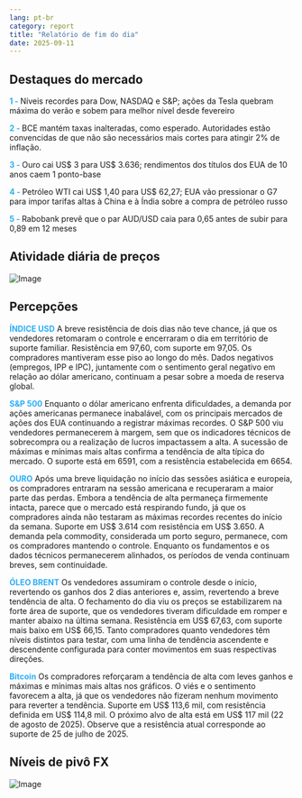 ```yaml
---
lang: pt-br
category: report
title: "Relatório de fim do dia"
date: 2025-09-11
---
```



<h2>Destaques do mercado</h2>
<strong style="color: #2caef7;">1 - </strong> Níveis recordes para Dow, NASDAQ e S&P; ações da Tesla quebram máxima do verão e sobem para melhor nível desde fevereiro

<strong style="color: #2caef7;">2 - </strong> BCE mantém taxas inalteradas, como esperado. Autoridades estão convencidas de que não são necessários mais cortes para atingir 2% de inflação.

<strong style="color: #2caef7;">3 - </strong> Ouro cai US$ 3 para US$ 3.636; rendimentos dos títulos dos EUA de 10 anos caem 1 ponto-base

<strong style="color: #2caef7;">4 - </strong> Petróleo WTI cai US$ 1,40 para US$ 62,27; EUA vão pressionar o G7 para impor tarifas altas à China e à Índia sobre a compra de petróleo russo


<strong style="color: #2caef7;">5 - </strong> Rabobank prevê que o par AUD/USD caia para 0,65 antes de subir para 0,89 em 12 meses




<h2>Atividade diária de preços</h2>
<img src="https://markleighedu.github.io/img/Sep-2025/11-Sep-2025/price.jpg" alt="Image"/>

<h2>Percepções</h2>
<strong style="color: #2caef7;">ÍNDICE USD</strong> A breve resistência de dois dias não teve chance, já que os vendedores retomaram o controle e encerraram o dia em território de suporte familiar. Resistência em 97,60, com suporte em 97,05. Os compradores mantiveram esse piso ao longo do mês. Dados negativos (empregos, IPP e IPC), juntamente com o sentimento geral negativo em relação ao dólar americano, continuam a pesar sobre a moeda de reserva global.

<strong style="color: #2caef7;">S&P 500</strong> Enquanto o dólar americano enfrenta dificuldades, a demanda por ações americanas permanece inabalável, com os principais mercados de ações dos EUA continuando a registrar máximas recordes. O S&P 500 viu vendedores permanecerem à margem, sem que os indicadores técnicos de sobrecompra ou a realização de lucros impactassem a alta. A sucessão de máximas e mínimas mais altas confirma a tendência de alta típica do mercado. O suporte está em 6591, com a resistência estabelecida em 6654.

<strong style="color: #2caef7;">OURO</strong> Após uma breve liquidação no início das sessões asiática e europeia, os compradores entraram na sessão americana e recuperaram a maior parte das perdas. Embora a tendência de alta permaneça firmemente intacta, parece que o mercado está respirando fundo, já que os compradores ainda não testaram as máximas recordes recentes do início da semana. Suporte em US$ 3.614 com resistência em US$ 3.650. A demanda pela commodity, considerada um porto seguro, permanece, com os compradores mantendo o controle. Enquanto os fundamentos e os dados técnicos permanecerem alinhados, os períodos de venda continuam breves, sem continuidade.

<strong style="color: #2caef7;">ÓLEO BRENT</strong> Os vendedores assumiram o controle desde o início, revertendo os ganhos dos 2 dias anteriores e, assim, revertendo a breve tendência de alta. O fechamento do dia viu os preços se estabilizarem na forte área de suporte, que os vendedores tiveram dificuldade em romper e manter abaixo na última semana. Resistência em US$ 67,63, com suporte mais baixo em US$ 66,15. Tanto compradores quanto vendedores têm níveis distintos para testar, com uma linha de tendência ascendente e descendente configurada para conter movimentos em suas respectivas direções.

<strong style="color: #2caef7;">Bitcoin</strong> Os compradores reforçaram a tendência de alta com leves ganhos e máximas e mínimas mais altas nos gráficos. O viés e o sentimento favorecem a alta, já que os vendedores não fizeram nenhum movimento para reverter a tendência. Suporte em US$ 113,6 mil, com resistência definida em US$ 114,8 mil. O próximo alvo de alta está em US$ 117 mil (22 de agosto de 2025). Observe que a resistência atual corresponde ao suporte de 25 de julho de 2025.



<h2>Níveis de pivô FX</h2>
<img src="https://markleighedu.github.io/img/Sep-2025/11-Sep-2025/pivot.jpg" alt="Image"/>